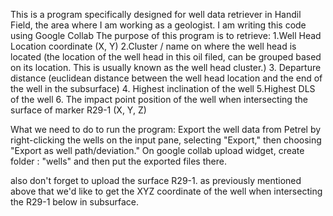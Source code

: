 This is a program specifically designed for well data retriever in Handil Field, the area where I am working as a geologist. I am writing this code using Google Collab The purpose of this program is to retrieve: 1.Well Head Location coordinate (X, Y)
2.Cluster / name on where the well head is located (the location of the well head in this oil filed, can be grouped based on its location. This is usually known as the well head cluster.)
3. Departure distance (euclidean distance between the well head location and the end of the well in the subsurface)
4. Highest inclination of the well
5.Highest DLS of the well
6. The impact point position of the well when intersecting the surface of marker R29-1 (X, Y, Z)

What we need to do to run the program:
Export the well data from Petrel by right-clicking the wells on the input pane, selecting "Export," then choosing "Export as well path/deviation."
On google collab upload widget, create folder : "wells"
and then put the exported files there.

also don't forget to upload the surface R29-1. as previously mentioned above that we'd like to get the XYZ coordinate of the well when intersecting the R29-1 below in subsurface.
